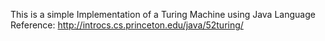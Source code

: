 This is a simple Implementation of a Turing Machine using Java Language
Reference: http://introcs.cs.princeton.edu/java/52turing/

